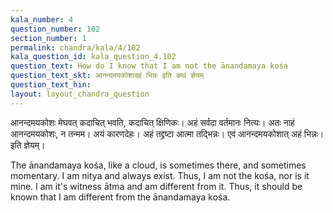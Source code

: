 ```yaml
---
kala_number: 4
question_number: 102
section_number: 1
permalink: chandra/kala/4/102
kala_question_id: kala_question_4.102
question_text: How do I know that I am not the ānandamaya kośa
question_text_skt: आनन्दमयकोशादहं भिन्नः इति कथं ज्ञेयम्
question_text_hin: 
layout: layout_chandra_question
---
```


<!-- skt-start -->
आनन्दमयकोशः मेघवत् कदाचित् भवति, कदाचित् क्षिणिकः। अहं सर्वदा वर्तमानः नित्यः। अतः नाहं आनन्दमयकोशः, न तन्मम। अयं कारणदेहः। अहं तद्द्रष्टा आत्मा तद्भिन्नः। एवं आनन्दमयकोशात् अहं भिन्नः। इति ज्ञेयम्।
<!-- skt-end -->

<!-- eng-start -->
The ānandamaya kośa, like a cloud, is sometimes there, and sometimes
momentary. I am nitya and always exist.
Thus, I am not the kośa, nor is it mine. 
I am it's witness ātma and am different from it.
Thus, it should be known that I am different from the ānandamaya kośa.
<!-- eng-end -->
